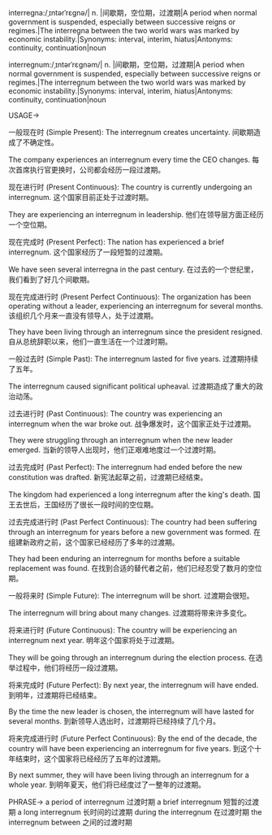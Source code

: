 interregna:/ˌɪntərˈrɛɡnə/| n. |间歇期，空位期，过渡期|A period when normal government is suspended, especially between successive reigns or regimes.|The interregna between the two world wars was marked by economic instability.|Synonyms: interval, interim, hiatus|Antonyms: continuity, continuation|noun

interregnum:/ˌɪntərˈrɛɡnəm/| n. |间歇期，空位期，过渡期|A period when normal government is suspended, especially between successive reigns or regimes.|The interregnum between the two world wars was marked by economic instability.|Synonyms: interval, interim, hiatus|Antonyms: continuity, continuation|noun


USAGE->

一般现在时 (Simple Present):
The interregnum creates uncertainty.  间歇期造成了不确定性。

The company experiences an interregnum every time the CEO changes.  每次首席执行官更换时，公司都会经历一段过渡期。


现在进行时 (Present Continuous):
The country is currently undergoing an interregnum.  这个国家目前正处于过渡时期。

They are experiencing an interregnum in leadership. 他们在领导层方面正经历一个空位期。


现在完成时 (Present Perfect):
The nation has experienced a brief interregnum. 这个国家经历了一段短暂的过渡期。

We have seen several interregna in the past century. 在过去的一个世纪里，我们看到了好几个间歇期。


现在完成进行时 (Present Perfect Continuous):
The organization has been operating without a leader, experiencing an interregnum for several months. 该组织几个月来一直没有领导人，处于过渡期。

They have been living through an interregnum since the president resigned. 自从总统辞职以来，他们一直生活在一个过渡时期。



一般过去时 (Simple Past):
The interregnum lasted for five years.  过渡期持续了五年。

The interregnum caused significant political upheaval.  过渡期造成了重大的政治动荡。


过去进行时 (Past Continuous):
The country was experiencing an interregnum when the war broke out.  战争爆发时，这个国家正处于过渡期。

They were struggling through an interregnum when the new leader emerged. 当新的领导人出现时，他们正艰难地度过一个过渡时期。


过去完成时 (Past Perfect):
The interregnum had ended before the new constitution was drafted.  新宪法起草之前，过渡期已经结束。

The kingdom had experienced a long interregnum after the king's death. 国王去世后，王国经历了很长一段时间的空位期。


过去完成进行时 (Past Perfect Continuous):
The country had been suffering through an interregnum for years before a new government was formed.  在组建新政府之前，这个国家已经经历了多年的过渡期。

They had been enduring an interregnum for months before a suitable replacement was found. 在找到合适的替代者之前，他们已经忍受了数月的空位期。


一般将来时 (Simple Future):
The interregnum will be short.  过渡期会很短。

The interregnum will bring about many changes. 过渡期将带来许多变化。


将来进行时 (Future Continuous):
The country will be experiencing an interregnum next year.  明年这个国家将处于过渡期。

They will be going through an interregnum during the election process. 在选举过程中，他们将经历一段过渡期。


将来完成时 (Future Perfect):
By next year, the interregnum will have ended.  到明年，过渡期将已经结束。

By the time the new leader is chosen, the interregnum will have lasted for several months. 到新领导人选出时，过渡期将已经持续了几个月。


将来完成进行时 (Future Perfect Continuous):
By the end of the decade, the country will have been experiencing an interregnum for five years.  到这个十年结束时，这个国家将已经经历了五年的过渡期。

By next summer, they will have been living through an interregnum for a whole year. 到明年夏天，他们将已经度过了一整年的过渡期。


PHRASE->
a period of interregnum  过渡时期
a brief interregnum  短暂的过渡期
a long interregnum  长时间的过渡期
during the interregnum  在过渡时期
the interregnum between  之间的过渡时期
